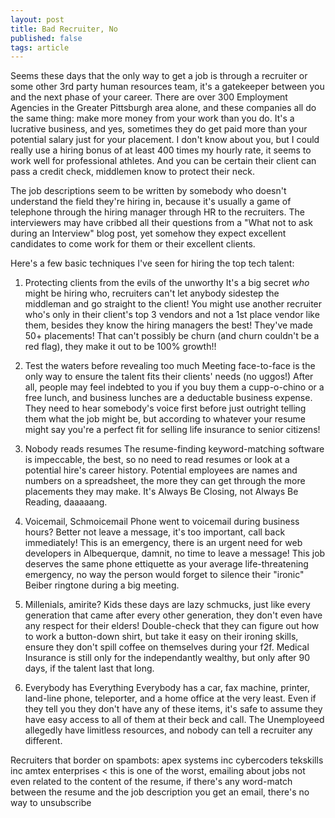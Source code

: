 ```yaml
---
layout: post
title: Bad Recruiter, No
published: false
tags: article
---
```


Seems these days that the only way to get a job is through a recruiter or some other 3rd party human resources team, it's a gatekeeper between you and the next phase of your career.
There are over 300 Employment Agencies in the Greater Pittsburgh area alone, and these companies all do the same thing: make more money from your work than you do.
It's a lucrative business, and yes, sometimes they do get paid more than your potential salary just for your placement.
I don't know about you, but I could really use a hiring bonus of at least 400 times my hourly rate, it seems to work well for professional athletes.
And you can be certain their client can pass a credit check, middlemen know to protect their neck.

The job descriptions seem to be written by somebody who doesn't understand the field they're hiring in, because it's usually a game of telephone through the hiring manager through HR to the recruiters.
The interviewers may have cribbed all their questions from a "What not to ask during an Interview" blog post, yet somehow they expect excellent candidates to come work for them or their excellent clients.

Here's a few basic techniques I've seen for hiring the top tech talent:

1. Protecting clients from the evils of the unworthy
It's a big secret *who* might be hiring who, recruiters can't let anybody sidestep the middleman and go straight to the client!
You might use another recruiter who's only in their client's top 3 vendors and not a 1st place vendor like them, besides they know the hiring managers the best!
They've made 50+ placements! That can't possibly be churn (and churn couldn't be a red flag), they make it out to be 100% growth!!

2. Test the waters before revealing too much
Meeting face-to-face is the only way to ensure the talent fits their clients' needs (no uggos!)
After all, people may feel indebted to you if you buy them a cupp-o-chino or a free lunch, and business lunches are a deductable business expense.
They need to hear somebody's voice first before just outright telling them what the job might be, but according to whatever your resume might say you're a perfect fit for selling life insurance to senior citizens!

3. Nobody reads resumes
The resume-finding keyword-matching software is impeccable, the best, so no need to read resumes or look at a potential hire's career history.
Potential employees are names and numbers on a spreadsheet, the more they can get through the more placements they may make. It's Always Be Closing, not Always Be Reading, daaaaang.

4. Voicemail, Schmoicemail
Phone went to voicemail during business hours? Better not leave a message, it's too important, call back immediately!
This is an emergency, there is an urgent need for web developers in Albequerque, damnit, no time to leave a message!
This job deserves the same phone ettiquette as your average life-threatening emergency, no way the person would forget to silence their "ironic" Beiber ringtone during a big meeting.

5. Millenials, amirite?
Kids these days are lazy schmucks, just like every generation that came after every other generation, they don't even have any respect for their elders!
Double-check that they can figure out how to work a button-down shirt, but take it easy on their ironing skills, ensure they don't spill coffee on themselves during your f2f.
Medical Insurance is still only for the independantly wealthy, but only after 90 days, if the talent last that long.

6. Everybody has Everything
Everybody has a car, fax machine, printer, land-line phone, teleporter, and a home office at the very least.
Even if they tell you they don't have any of these items, it's safe to assume they have easy access to all of them at their beck and call.
The Unemployeed allegedly have limitless resources, and nobody can tell a recruiter any different.






Recruiters that border on spambots:
apex systems inc
cybercoders
tekskills inc
amtex enterprises < this is one of the worst, emailing about jobs not even
related to the content of the resume, if there's any word-match between the
resume and the job description you get an email, there's no way to unsubscribe
